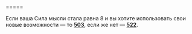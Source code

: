 =====

Если ваша Сила мысли стала равна 8 и вы хотите использовать свои новые возможности — то [**503**](#n_503), если же нет — [**522**](#n_522).

